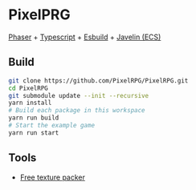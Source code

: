 # PixelPRG

[Phaser](https://phaser.io/) + [Typescript](https://www.typescriptlang.org/) + [Esbuild](https://esbuild.github.io/) + [Javelin (ECS)](https://github.com/3mcd/javelin)

## Build

```sh
git clone https://github.com/PixelRPG/PixelRPG.git
cd PixelRPG
git submodule update --init --recursive
yarn install
# Build each package in this workspace
yarn run build
# Start the example game
yarn run start
```

## Tools

* [Free texture packer](https://github.com/odrick/free-tex-packer)